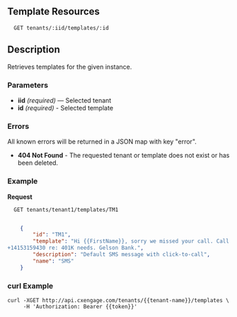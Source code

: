 ## Template Resources

```
  GET tenants/:iid/templates/:id
```

## Description

Retrieves templates for the given instance.


### Parameters

- **iid** _(required)_ — Selected tenant
- **id** _(required)_ - Selected template

### Errors

All known errors will be returned in a JSON map with key "error".

- **404 Not Found** - The requested tenant or template does not exist or has been deleted.

### Example

**Request**

```
  GET tenants/tenant1/templates/TM1
```

```json

    {
        "id": "TM1",
        "template": "Hi {{FirstName}}, sorry we missed your call. Call Joe at
+14153159430 re: 401K needs. Gelson Bank.",
        "description": "Default SMS message with click-to-call",
        "name": "SMS"
    }
```

### curl Example

```
curl -XGET http://api.cxengage.com/tenants/{{tenant-name}}/templates \
     -H 'Authorization: Bearer {{token}}'
```
